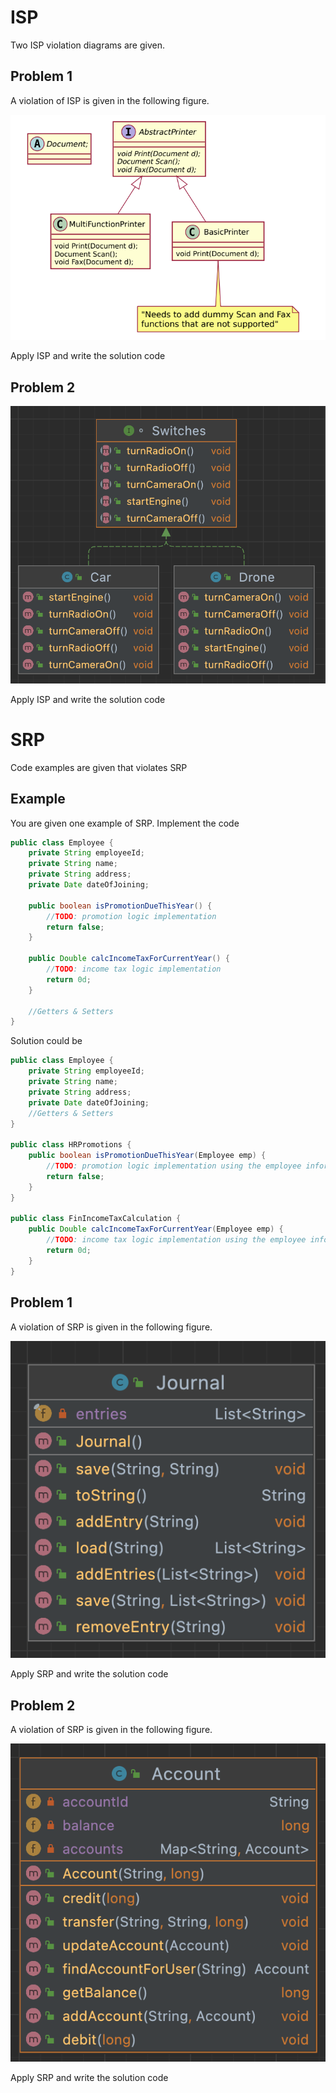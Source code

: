 # ISP
Two ISP violation diagrams are given.

## Problem 1
A violation of ISP is given in the following figure.


![ISP Violation](ISP%20violation.png)


Apply ISP and write the solution code

## Problem 2


![ISP Violation](ISPvio2.png)


Apply ISP and write the solution code

# SRP
Code examples are given that violates SRP

## Example
You are given one example of SRP. Implement the code
```java
public class Employee {
    private String employeeId;
    private String name;
    private String address;
    private Date dateOfJoining;

    public boolean isPromotionDueThisYear() {
        //TODO: promotion logic implementation
        return false;
    }

    public Double calcIncomeTaxForCurrentYear() {
        //TODO: income tax logic implementation
        return 0d;
    }

    //Getters & Setters
}
```
Solution could be
```java
public class Employee {
    private String employeeId;
    private String name;
    private String address;
    private Date dateOfJoining;
    //Getters & Setters
}

public class HRPromotions {
    public boolean isPromotionDueThisYear(Employee emp) {
        //TODO: promotion logic implementation using the employee information passed
        return false;
    }
}

public class FinIncomeTaxCalculation {
    public Double calcIncomeTaxForCurrentYear(Employee emp) {
        //TODO: income tax logic implementation using the employee information passed
        return 0d;
    }
}
```
## Problem 1
A violation of SRP is given in the following figure.

![ISP Violation](SRPvio.png)


Apply SRP and write the solution code

## Problem 2
A violation of SRP is given in the following figure.


![ISP Violation](SRPvio2.png)


Apply SRP and write the solution code
